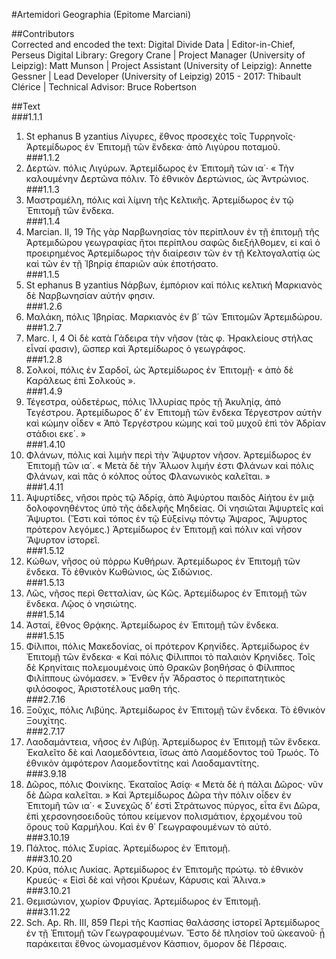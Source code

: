 #Artemidori Geographia (Epitome Marciani)  

##Contributors  
Corrected and encoded the text: Digital Divide Data | Editor-in-Chief, Perseus Digital Library: Gregory Crane | Project Manager (University of Leipzig): Matt Munson | Project Assistant (University of Leipzig): Annette Gessner | Lead Developer (University of Leipzig) 2015 - 2017: Thibault Clérice | Technical Advisor: Bruce Robertson  

##Text  
###1.1.1  
1. St ephanus B yzantius Λίγυρες, ἔθνος προσεχὲς τοῖς Τυρρηνοῖς· Ἀρτεμίδωρος ἐν Ἐπιτομῇ τῶν ἕνδεκα· ἀπὸ Λιγύρου ποταμοῦ.  
###1.1.2  
2. Δερτών. πόλις Λιγύρων. Ἀρτεμίδωρος ἐν Ἐπιτομῆ τῶν ια΄· « Τὴν καλουμένην Δερτῶνα πόλιν. Τὸ ἐθνικὸν Δερτώνιος, ὡς Ἀντρώνιος.  
###1.1.3  
3. Μαστραμέλη, πόλις καὶ λίμνη τῆς Κελτικῆς. Ἀρτεμίδωρος ἐν τῷ Ἐπιτομῇ τῶν ἕνδεκα.  
###1.1.4  
4. Marcian. II, 19 Τῆς γὰρ Ναρβωνησίας τὸν περίπλουν ἐν τῇ ἐπιτομῇ τῆς Ἀρτεμιδώρου γεωγραφίας ἤτοι περίπλου σαφῶς διεξήλθομεν, εἰ καὶ ὁ προειρημένος Ἀρτεμίδωρος τὴν διαίρεσιν τῶν ἐν τῇ Κελτογαλατίᾳ ὡς καὶ τῶν ἐν τῇ Ἰβηρίᾳ ἐπαριῶν αὐκ ἐποτήσατο.  
###1.1.5  
5. St ephanus B yzantius Νάρβων, ἐμπόριον καὶ πόλις κελτική Μαρκιανὸς δὲ Ναρβωνησίαν αὐτήν φησιν.  
###1.2.6  
6. Μαλάκη, πόλις Ἰβηρίας. Μαρκιανὸς ἐν β΄ τῶν Ἐπιτομῶν Ἀρτεμιδώρου.  
###1.2.7  
7. Marc. I, 4 Οἱ δὲ κατὰ Γάδειρα τὴν νῆσον (τὰς φ. Ἡρακλείους στήλας εἶναί φασιν), ὥσπερ καὶ Ἀρτεμίδωρος ὁ γεωγράφος.  
###1.2.8  
8. Σολκοί, πόλις ἐν Σαρδοῖ, ὡς Ἀρτεμίδωρος ἐν Ἐπιτομῇ· « ἀπὸ δὲ Καράλεως ἐπὶ Σολκούς ».  
###1.4.9  
9. Τέγεστρα, οὐδετέρως, πόλις Ἰλλυρίας πρὸς τῇ Ἀκυληίᾳ, ἀπὸ Τεγέστρου. Ἀρτεμίδωρος δʼ ἐν Ἐπιτομῇ τῶν ἕνδεκα Τέργεστρον αὐτὴν καὶ κώμην οἶδεν « Ἀπὸ Τεργέστρου κώμης καὶ τοῦ μυχοῦ ἐπὶ τὸν Ἀδρίαν στάδιοι εκε΄. »  
###1.4.10  
10. Φλάνων, πόλις καὶ λιμὴν περὶ τὴν Ἄψυρτον νῆσον. Ἀρτεμίδωρος ἐν Ἐπιτομῇ τῶν ια΄. « Μετὰ δὲ τὴν Ἄλωον λιμήν ἐστι Φλάνων καὶ πόλις Φλάνων, καὶ πᾶς ὁ κόλπος οὗτος Φλανωνικὸς καλεῖται. »  
###1.4.11  
11. Ἀψυρτίδες, νῆσοι πρὸς τῷ Ἀδρίᾳ, ἀπὸ Ἀψύρτου παιδὸς Αἰήτου ἐν μιᾷ δολοφονηθέντος ὑπὸ τῆς ἀδελφῆς Μηδείας. Οἱ νησιῶται Ἀψυρτεῖς καὶ Ἄψυρτοι. (Ἔστι καὶ τόπος ἐν τῷ Εὐξείνῳ πόντῳ Ἄψαρος, Ἄψυρτος πρότερον λεγόμες.) Ἀρτεμίδωρος ἐν Ἐπιτομῇ καὶ πόλιν καὶ νῆσον Ἄψυρτον ἱστορεῖ.  
###1.5.12  
12. Κώθων, νῆσος οὐ πόρρω Κυθήρων. Ἀρτεμίδωρος ἐν Ἐπιτομῇ τῶν ἕνδεκα. Τὸ ἐθνικὸν Κωθώνιος, ὡς Σιδώνιος.  
###1.5.13  
13. Λῶς, νῆσος περὶ Θετταλίαν, ὡς Κῶς. Ἀρτεμίδωρος ἐν Ἐπιτομῇ τῶν ἕνδεκα. Λῷος ὁ νησιώτης.  
###1.5.14  
14. Ἀσταί, ἔθνος Θρᾴκης. Ἀρτεμίδωρος ἐν Ἐπιτομῇ τῶν ἕνδεκα.  
###1.5.15  
15. Φίλιποι, πόλις Μακεδονίας, οἱ πρότερον Κρηνίδες. Ἀρτεμίδωρος ἐν Ἐπιτομῇ τῶν ἕνδεκα· « Καὶ πόλις Φίλιπποι τὸ παλαιὸν Κρηνίδες. Τοῖς δὲ Κρηνίταις πολεμουμένοις ὑπὸ Θρακῶν βοηθήσας ὁ Φίλιππος Φιλίππους ὠνόμασεν. » Ἔνθεν ἦν Ἄδραστος ὁ περιπατητικὸς φιλόσοφος, Ἀριστοτέλους μαθη τής.  
###2.7.16  
16. Ξοῦχις, πόλις Λιβύης. Ἀρτεμίδωρος ἐν Ἐπιτομῇ τῶν ἕνδεκα. Τὸ ἐθνικὸν Ξουχίτης.  
###2.7.17  
17. Λαοδαμάντεια, νῆσος ἐν Λιβύῃ. Ἀρτεμίδωρος ἐν Ἐπιτομῇ τῶν ἕνδεκα. Ἐκαλεῖτο δὲ καὶ Λαομεδόντεια, ἴσως ἀπὸ Λαομέδοντος τοῦ Τρωός. Τὸ ἐθνικὸν ἀμφότερον Λαομεδοντίτης καὶ Λαοδαμαντίτης.  
###3.9.18  
18. Δῶρος, πόλις Φοινίκης. Ἑκαταῖος Ἀσίᾳ· « Μετὰ δὲ ἡ πάλαι Δῶρος· νῦν δὲ Δῶρα καλεῖται. » Καὶ Ἀρτεμίδωρος Δῶρα τὴν πόλιν οἶδεν ἐν Ἐπιτομῆ τῶν ια΄· « Συνεχῶς δʼ ἐστὶ Στράτωνος πύργος, εἶτα ἔνι Δῶρα, ἐπὶ χερσονησοειδοῦς τόπου κείμενον πολισμάτιον, ἐρχομένου τοῦ ὄρους τοῦ Καρμήλου. Καὶ ἐν θ΄ Γεωγραφουμένων τὸ αὐτό.  
###3.10.19  
19. Πάλτος. πόλις Συρίας. Ἀρτεμίδωρος ἐν Ἐπιτομῇ.  
###3.10.20  
20. Κρύα, πόλις Λυκίας. Ἀρτεμίδωρος ἐν Ἐπιτομῆς πρώτῳ. τὸ ἐθνικὸν Κρυεύς· « Εἰσὶ δὲ καὶ νῆσοι Κρυέων, Κάρυσις καὶ Ἄλινα.»  
###3.10.21  
21. Θεμισώνιον, χωρίον Φρυγίας. Ἀρτεμίδωρος ἐν Ἐπιτομῇ.  
###3.11.22  
22. Sch. Ap. Rh. III, 859 Περὶ τῆς Κασπίας θαλάσσης ἱστορεῖ Ἀρτεμίδωρος ἐν τῇ Ἐπιτομῇ τῶν Γεωγραφουμένων. Ἔστο δὲ πλησίον τοῦ ὠκεανοῦ· ᾗ παράκειται ἔθνος ὠνομασμένον Κάσπιον, ὅμορον δὲ Πέρσαις.  
